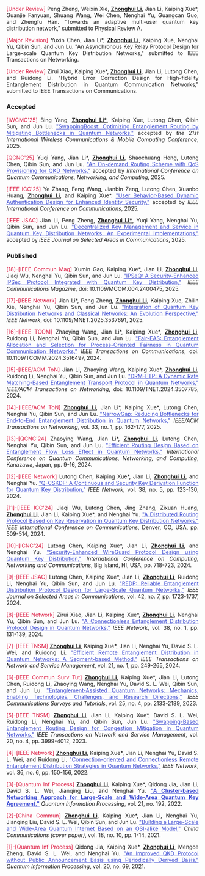 <p style="text-align:justify"><span style="color: crimson;">[Under Review]</span> Peng Zheng, Weixin Xie, <b><u>Zhonghui Li</u></b>, Jian Li, Kaiping Xue*, Guanjie Fanyuan, Shuang Wang, Wei Chen, Nenghai Yu, Guangcan Guo, and Zhengfu Han. "Towards an adaptive multi-user quantum key distribution network," submitted to Physical Review A.</p>

<p style="text-align:justify"><span style="color: crimson;">[Major Revision]</span> Yuxin Chen, Jian Li*, <b><u>Zhonghui Li</u></b>, Kaiping Xue, Nenghai Yu, Qibin Sun, and Jun Lu. "An Asynchronous Key Relay Protocol Design for Large-scale Quantum Key Distribution Networks," submitted to IEEE Transactions on Networking.</p>

<p style="text-align:justify"><span style="color: crimson;">[Under Review]</span> Zirui Xiao, Kaiping Xue*, <b><u>Zhonghui Li</u></b>, Jian Li, Lutong Chen, and Ruidong Li. "Hybrid Error Correction Design for High-fidelity Entanglement Distribution in Quantum Communication Networks," submitted to IEEE Transactions on Communications.</p>

### Accepted

<p style="text-align:justify"><span style="color: crimson;">[IWCMC'25]</span> Bing Yang, <b><u>Zhonghui Li*</u></b>, Kaiping Xue, Lutong Chen, Qibin Sun, and Jun Lu. <a href="" style="color: #3948D2;">"SwappingBoost: Optimizing Entanglement Routing by Mitigating Bottlenecks in Quantum Networks,"</a> accepted by<span style="font-style: italic;"> the 21st International Wireless Communications & Mobile Computing Conference</span>, 2025.</p>

<p style="text-align:justify"><span style="color: crimson;">[QCNC'25]</span> Yuqi Yang, Jian Li*, <b><u>Zhonghui Li</u></b>, Shaochuang Heng, Lutong Chen, Qibin Sun, and Jun Lu. <a href="" style="color: #3948D2;">"An On-demand Routing Scheme with QoS Provisioning for QKD Networks,"</a> accepted by<span style="font-style: italic;"> International Conference on Quantum Communications, Networking, and Computing</span>, 2025.</p>

<p style="text-align:justify"><span style="color: crimson;">[IEEE ICC'25]</span> Ye Zhang, Feng Wang, Jianbin Zeng, Lutong Chen, Xuanbo Huang, <b><u>Zhonghui Li</u></b>, and Kaiping Xue*. <a href="" style="color: #3948D2;">"User Behavior-Based Dynamic Authentication Design for Enhanced Identity Security,"</a> accepted by<span style="font-style: italic;"> IEEE International Conference on Communications</span>, 2025.</p>
                                
<p style="text-align:justify"><span style="color: crimson;">[IEEE JSAC]</span> Jian Li, Peng Zheng, <b><u>Zhonghui Li*</u></b>, Yuqi Yang, Nenghai Yu, Qibin Sun, and Jun Lu. <a href="" style="color: #3948D2;">"Decentralized Key Management and Service in Quantum Key Distribution Networks: An Experimental Implementations,"</a> accepted by<span style="font-style: italic;"> IEEE Journal on Selected Areas in Communications</span>, 2025.</p>

### Published

<p style="text-align:justify"><span style="color: crimson;">[18]-[IEEE Commun Mag]</span> Xumin Gao, Kaiping Xue*, Jian Li, <b><u>Zhonghui Li</u></b>, Jiaqi Wu, Nenghai Yu, Qibin Sun, and Jun Lu. <a href="https://ieeexplore.ieee.org/abstract/document/10924694" style="color: #3948D2;">"IPSeQ: A Security-Enhanced IPSec Protocol Integrated with Quantum Key Distribution,"</a> <span style="font-style: italic;"> IEEE Communications Magazine</span>, doi: 10.1109/MCOM.004.2400475, 2025.</p>

<p style="text-align:justify"><span style="color: crimson;">[17]-[IEEE Network]</span> Jian Li*, Peng Zheng, <b><u>Zhonghui Li</u></b>, Kaiping Xue, Zhilin Xie, Nenghai Yu, Qibin Sun, and Jun Lu. <a href="https://ieeexplore.ieee.org/abstract/document/10886940" style="color: #3948D2;">"Integration of Quantum Key Distribution Networks and Classical Networks: An Evolution Perspective,"</a> <span style="font-style: italic;"> IEEE Network</span>, doi: 10.1109/MNET.2025.3537691, 2025. 

<p style="text-align:justify"><span style="color: crimson;">[16]-[IEEE TCOM]</span> Zhaoying Wang, Jian Li*, Kaiping Xue*, <b><u>Zhonghui Li</u></b>, Ruidong Li, Nenghai Yu, Qibin Sun, and Jun Lu. <a href="https://ieeexplore.ieee.org/abstract/document/10794776" style="color: #3948D2;">"Fair-EAS: Entanglement Allocation and Selection for Process-Oriented Fairness in Quantum Communication Networks,"</a> <span style="font-style: italic;">IEEE Transactions on Communications</span>, doi: 10.1109/TCOMM.2024.3516497, 2024.</p>

<p style="text-align:justify"><span style="color: crimson;">[15]-[IEEE/ACM ToN]</span> Jian Li, Zhaoying Wang, Kaiping Xue*, <b><u>Zhonghui Li</u></b>, Ruidong Li, Nenghai Yu, Qibin Sun, and Jun Lu. <a href="https://ieeexplore.ieee.org/abstract/document/10778612" style="color: #3948D2;">"DRM-ETP: A Dynamic Rate Matching-Based Entanglement Transport Protocol in Quantum Networks,"</a> <span style="font-style: italic;">IEEE/ACM Transactions on Networking</span>, doi: 10.1109/TNET.2024.3507785, 2024.</p>

<p style="text-align:justify"><span style="color: crimson;">[14]-[IEEE/ACM ToN]</span> <b><u>Zhonghui Li</u></b>, Jian Li*, Kaiping Xue*, Lutong Chen, Nenghai Yu, Qibin Sun, and Jun Lu. <a href="https://ieeexplore.ieee.org/abstract/document/10720195" style="color: #3948D2;">"NarrowGap: Reducing Bottlenecks for End-to-End Entanglement Distribution in Quantum Networks,"</a> <span style="font-style: italic;">IEEE/ACM Transactions on Networking</span>,  vol. 33, no. 1, pp. 162-177, 2025.</p>

<p style="text-align:justify"><span style="color: crimson;">[13]-[QCNC'24]</span> Zhaoying Wang, Jian Li*, <b><u>Zhonghui Li</u></b>, Lutong Chen, Nenghai Yu, Qibin Sun, and Jun Lu. <a href="https://ieeexplore.ieee.org/abstract/document/10628434" style="color: #3948D2;">"Efficient Routing Design Based on Entanglement Flow Loss Effect in Quantum Networks,"</a> <span style="font-style: italic;">International Conference on Quantum Communications, Networking, and Computing</span>, Kanazawa, Japan, pp. 9-16, 2024.</p>

<p style="text-align:justify"><span style="color: crimson;">[12]-[IEEE Network]</span> Lutong Chen, Kaiping Xue*, Jian Li, <b><u>Zhonghui Li</u></b>, and Nenghai Yu. <a href="https://ieeexplore.ieee.org/abstract/document/10517672" style="color: #3948D2;">"Q-CSKDF: A Continuous and Security Key Derivation Function for Quantum Key Distribution,"</a> <span style="font-style: italic;">IEEE Network</span>, vol. 38, no. 5, pp. 123-130, 2024.</p>

<p style="text-align:justify"><span style="color: crimson;">[11]-[IEEE ICC'24]</span> Jiaqi Wu, Lutong Chen, Jing Zhang, Zixuan Huang, <b><u>Zhonghui Li</u></b>, Jian Li, Kaiping Xue*, and Nenghai Yu. <a href="https://ieeexplore.ieee.org/abstract/document/10622992" style="color: #3948D2;">"A Distributed Routing Protocol Based on Key Reservation in Quantum Key Distribution Networks,"</a> <span style="font-style: italic;">IEEE International Conference on Communications</span>, Denver, CO, USA, pp. 509-514, 2024.</p>

<p style="text-align:justify"><span style="color: crimson;">[10]-[ICNC'24]</span> Lutong Chen, Kaiping Xue*, Jian Li, <b><u>Zhonghui Li</u></b>, and Nenghai Yu. <a href="https://ieeexplore.ieee.org/abstract/document/10556292" style="color: #3948D2;">"Security-Enhanced WireGuard Protocol Design using Quantum Key Distribution,"</a> <span style="font-style: italic;">International Conference on Computing, Networking and Communications</span>, Big Island, HI, USA, pp. 718-723, 2024.</p>

<p style="text-align:justify"><span style="color: crimson;">[9]-[IEEE JSAC]</span> Lutong Chen, Kaiping Xue*, Jian Li, <b><u>Zhonghui Li</u></b>, Ruidong Li, Nenghai Yu, Qibin Sun, and Jun Lu. <a href="https://ieeexplore.ieee.org/abstract/document/10477626" style="color: #3948D2;">"REDP: Reliable Entanglement Distribution Protocol Design for Large-Scale Quantum Networks,"</a> <span style="font-style: italic;">IEEE Journal on Selected Areas in Communications</span>, vol. 42, no. 7, pp. 1723-1737, 2024.</p>

<p style="text-align:justify"><span style="color: crimson;">[8]-[IEEE Network]</span> Zirui Xiao, Jian Li, Kaiping Xue*, <b><u>Zhonghui Li</u></b>, Nenghai Yu, Qibin Sun, and Jun Lu. <a href="https://ieeexplore.ieee.org/abstract/document/10274626" style="color: #3948D2;">"A Connectionless Entanglement Distribution Protocol Design in Quantum Networks,"</a> <span style="font-style: italic;">IEEE Network</span>, vol. 38, no. 1, pp. 131-139, 2024.</p>

<p style="text-align:justify"><span style="color: crimson;">[7]-[IEEE TNSM]</span> <b><u>Zhonghui Li</u></b>, Kaiping Xue*, Jian Li, Nenghai Yu, David S. L. Wei, and Ruidong Li. <a href="https://ieeexplore.ieee.org/abstract/document/10185987" style="color: #3948D2;">"Efficient Remote Entanglement Distribution in Quantum Networks: A Segment-based Method,"</a> <span style="font-style: italic;">IEEE Transactions on Network and Service Management</span>, vol. 21, no. 1, pp. 249-265, 2024.</p>

<p style="text-align:justify"><span style="color: crimson;">[6]-[IEEE Commun Surv Tut]</span> <b><u>Zhonghui Li</u></b>, Kaiping Xue*, Jian Li, Lutong Chen, Ruidong Li, Zhaoying Wang, Nenghai Yu, David S. L. Wei, Qibin Sun, and Jun Lu. <a href="https://ieeexplore.ieee.org/abstract/document/10177948" style="color: #3948D2;">"Entanglement-Assisted Quantum Networks: Mechanics, Enabling Technologies, Challenges, and Research Directions,"</a> <span style="font-style: italic;">IEEE Communications Surveys and Tutorials</span>, vol. 25, no. 4, pp. 2133-2189, 2023.</p>

<p style="text-align:justify"><span style="color: crimson;">[5]-[IEEE TNSM]</span> <b><u>Zhonghui Li</u></b>, Jian Li, Kaiping Xue*, David S. L. Wei, Ruidong Li, Nenghai Yu, and Qibin Sun, Jun Lu. <a href="https://ieeexplore.ieee.org/abstract/document/10123997" style="color: #3948D2;">"Swapping-Based Entanglement Routing Design for Congestion Mitigation in Quantum Networks,"</a> <span style="font-style: italic;">IEEE Transactions on Network and Service Management</span>, vol. 20, no. 4, pp. 3999-4012, 2023.</p>

<p style="text-align:justify"><span style="color: crimson;">[4]-[IEEE Network]</span> <b><u>Zhonghui Li</u></b>, Kaiping Xue*, Jian Li, Nenghai Yu, David S. L. Wei, and Ruidong Li. <a href="https://ieeexplore.ieee.org/abstract/document/9839638" style="color: #3948D2;">"Connection-oriented and Connectionless Remote Entanglement Distribution Strategies in Quantum Networks,"</a> <span style="font-style: italic;">IEEE Network</span>, vol. 36, no. 6, pp. 150-156, 2022.</p>

<p style="text-align:justify"><span style="color: crimson;">[3]-[Quantum Inf Process]</span> <b><u>Zhonghui Li</u></b>, Kaiping Xue*, Qidong Jia, Jian Li, David S. L. Wei, Jianqing Liu, and Nenghai Yu. <a href="https://link.springer.com/article/10.1007/s11128-022-03528-3" style="color: #3948D2; font-weight: bold;">"A Cluster-based Networking Approach for Large-Scale and Wide-Area Quantum Key Agreement,"</a> <span style="font-style: italic;">Quantum Information Processing</span>, vol. 21, no. 192, 2022.</p>

<p style="text-align:justify"><span style="color: crimson;">[2]-[China Commun]</span> <b><u>Zhonghui Li</u></b>, Kaiping Xue*, Jian Li, Nenghai Yu, Jianqing Liu, David S. L. Wei, Qibin Sun, and Jun Lu. <a href="https://ieeexplore.ieee.org/abstract/document/9597613" style="color: #3948D2;">"Building a Large-Scale and Wide-Area Quantum Internet Based on an OSI-alike Model,"</a> <span style="font-style: italic;">China Communications (cover paper)</span>, vol. 18, no. 10, pp. 1-14, 2021.</p>

<p style="text-align:justify"><span style="color: crimson;">[1]-[Quantum Inf Process]</span> Qidong Jia, Kaiping Xue*, <b><u>Zhonghui Li</u></b>, Mengce Zheng, David S. L. Wei, and Nenghai Yu. <a href="https://link.springer.com/article/10.1007/s11128-021-03000-8" style="color: #3948D2;">"An Improved QKD Protocol without Public Announcement Basis using Periodically Derived Basis,"</a> <span style="font-style: italic;">Quantum Information Processing</span>, vol. 20, no. 69, 2021.</p>
